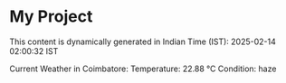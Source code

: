 # My Project

This content is dynamically generated in Indian Time (IST): 2025-02-14 02:00:32 IST


Current Weather in Coimbatore:
Temperature: 22.88 °C
Condition: haze
